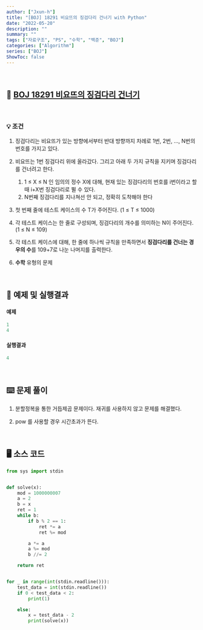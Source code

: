 ```yaml
---
author: ["Jxun-h"]
title: "[BOJ] 18291 비요뜨의 징검다리 건너기 with Python"
date: "2022-05-20"
description: ""
summary: ""
tags: ["자료구조", "PS", "수학", "백준", "BOJ"]
categories: ["Algorithm"]
series: ["BOJ"]
ShowToc: false
---
```


<br>

## 📌 <a href="https://www.acmicpc.net/problem/18291" target="_blank">BOJ 18291 비요뜨의 징검다리 건너기</a>

<br>

### 💡 조건

1.  징검다리는 비요뜨가 있는 방향에서부터 반대 방향까지 차례로 1번, 2번, ..., N번의 번호를 가지고 있다.

2.  비요뜨는 1번 징검다리 위에 올라갔다. 그리고 아래 두 가지 규칙을 지키며 징검다리를 건너려고 한다.
    1.  1 ≤ X ≤ N 인 임의의 정수 X에 대해, 현재 있는 징검다리의 번호를 i번이라고 할 때 i+X번 징검다리로 뛸 수 있다.
    2.  N번째 징검다리를 지나쳐선 안 되고, 정확히 도착해야 한다

3.  첫 번째 줄에 테스트 케이스의 수 T가 주어진다. (1 ≤ T ≤ 1000)

4.  각 테스트 케이스는 한 줄로 구성되며, 징검다리의 개수를 의미하는 N이 주어진다. (1 ≤ N ≤ 109)

5.  각 테스트 케이스에 대해, 한 줄에 하나씩 규칙을 만족하면서 **징검다리를 건너는 경우의 수**를 109+7로 나눈 나머지를 출력한다.

6.  **수학** 유형의 문제


<br>

## 🔖 예제 및 실행결과

#### 예제

```py
1
4
```

#### 실행결과

```py
4
```

<br>

## ⌨️ 문제 풀이

1.  분할정복을 통한 거듭제곱 문제이다. 재귀를 사용하지 않고 문제를 해결했다.

2.  pow 를 사용할 경우 시간초과가 뜬다.

<br>

## 🖥 소스 코드

```py
from sys import stdin


def solve(x):
    mod = 1000000007
    a = 2
    b = x
    ret = 1
    while b:
        if b % 2 == 1:
            ret *= a
            ret %= mod

        a *= a
        a %= mod
        b //= 2

    return ret


for _ in range(int(stdin.readline())):
    test_data = int(stdin.readline())
    if 0 < test_data < 2:
        print(1)

    else:
        x = test_data - 2
        print(solve(x))
```